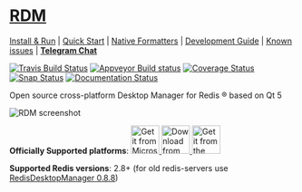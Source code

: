# [RDM](http://rdm.dev "RDM Official Site")

[Install & Run](http://docs.rdm.dev/en/latest/install/) | 
[Quick Start](http://docs.rdm.dev/en/latest/quick-start/) |
[Native Formatters](http://docs.rdm.dev/en/latest/native-formatters/) |
[Development Guide](http://docs.rdm.dev/en/latest/development/) |
[Known issues](http://docs.rdm.dev/en/latest/known-issues/) |
[**Telegram Chat**](https://t.me/RedisDesktopManager)

[![Travis Build Status](https://travis-ci.org/uglide/RedisDesktopManager.svg?branch=2019)](https://travis-ci.org/uglide/RedisDesktopManager) 
[![Appveyor Build status](https://ci.appveyor.com/api/projects/status/3pwtjfl9yioyom9t?svg=true)](https://ci.appveyor.com/project/uglide/redisdesktopmanager/branch/2019)
[![Coverage Status](https://coveralls.io/repos/uglide/RedisDesktopManager/badge.svg?branch=2019)](https://coveralls.io/r/uglide/RedisDesktopManager?branch=2019)
[![Snap Status](https://build.snapcraft.io/badge/RedisDesktop/redisdesktopmanager-snap.svg)](https://build.snapcraft.io/user/RedisDesktop/redisdesktopmanager-snap)
[![Documentation Status](https://readthedocs.org/projects/redisdesktopmanager/badge/?version=latest)](http://docs.rdm.dev/en/latest/?badge=latest)

Open source cross-platform Desktop Manager for Redis &reg; based on Qt 5

![RDM screenshot](http://rdm.dev/static/img/features/all.png?v2020)


**Officially Supported platforms**:
<a target="_blank" href='//www.microsoft.com/store/apps/9NDK76ZVZ3TM?cid=storebadge&ocid=badge'>
<img height="50" src='https://developer.microsoft.com/en-us/store/badges/images/English_get-it-from-MS.png' alt='Get it from Microsoft'/>
</a>
<a class="btn btn-lg btn-block" href="https://apps.apple.com/app/redisdesktopmanager/id1475905948" target="_blank">
<img height="50"  src="https://rdm.dev/static/img/v2/app-store-badge.svg" alt="Download from Apple App Store">
</a>
<a href="https://snapcraft.io/redis-desktop-manager">
<img height="50" alt="Get it from the Snap Store" src="https://snapcraft.io/static/images/badges/en/snap-store-black.svg" />
</a>

**Supported Redis versions**: 2.8+ (for old redis-servers use [RedisDesktopManager 0.8.8](https://github.com/uglide/RedisDesktopManager/releases/tag/0.8.8))


